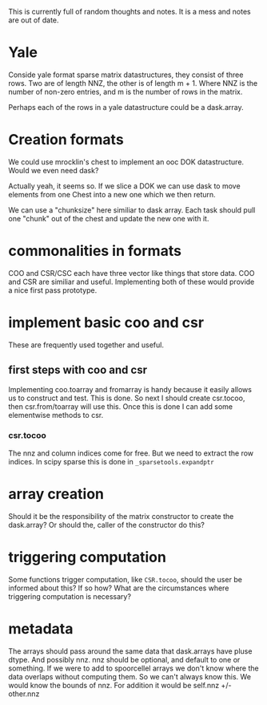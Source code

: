 This is currently full of random thoughts and notes. It is a mess and notes are out of date.

# Yale

Conside yale format sparse matrix datastructures, they consist of three rows.
Two are of length NNZ, the other is of length m + 1.
Where NNZ is the number of non-zero entries, and m is the number of rows in the matrix.

Perhaps each of the rows in a yale datastructure could be a dask.array.

# Creation formats

We could use mrocklin's chest to implement an ooc DOK datastructure. Would we even need dask?

Actually yeah, it seems so.
If we slice a DOK we can use dask to move elements from one Chest into a new one which we then return.

We can use a "chunksize" here similiar to dask array.
Each task should pull one "chunk" out of the chest and update the new one with it.

# commonalities in formats

COO and CSR/CSC each have three vector like things that store data.
COO and CSR are similiar and useful.
Implementing both of these would provide a nice first pass prototype.

# implement basic coo and csr

These are frequently used together and useful.

## first steps with coo and csr

Implementing coo.toarray and fromarray is handy because it easily allows us to construct and test.
This is done.
So next I should create csr.tocoo, then csr.from/toarray will use this.
Once this is done I can add some elementwise methods to csr.

### csr.tocoo

The nnz and column indices come for free.
But we need to extract the row indices.
In scipy sparse this is done in `_sparsetools.expandptr`

# array creation

Should it be the responsibility of the matrix constructor to create the dask.array?
Or should the, caller of the constructor do this?

# triggering computation

Some functions trigger computation, like `CSR.tocoo`, should the user be informed about this?
If so how?
What are the circumstances where triggering computation is necessary?

# metadata

The arrays should pass around the same data that dask.arrays have pluse dtype.
And possibly nnz.
nnz should be optional, and default to one or something.
If we were to add to spoorcellel arrays we don't know where the data overlaps without computing them.
So we can't always know this.
We would know the bounds of nnz. For addition it would be self.nnz +/- other.nnz
